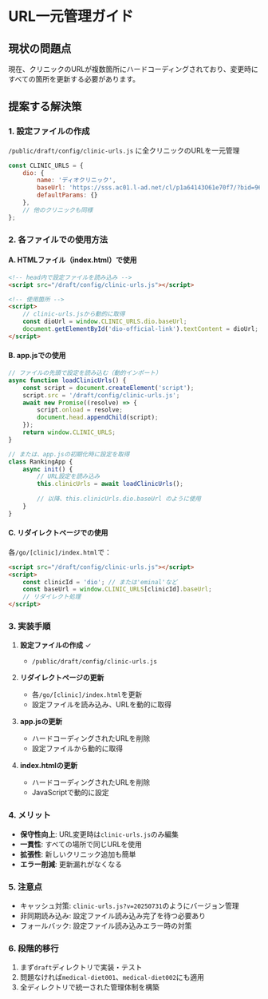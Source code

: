# URL一元管理ガイド

## 現状の問題点
現在、クリニックのURLが複数箇所にハードコーディングされており、変更時にすべての箇所を更新する必要があります。

## 提案する解決策

### 1. 設定ファイルの作成
`/public/draft/config/clinic-urls.js` に全クリニックのURLを一元管理

```javascript
const CLINIC_URLS = {
    dio: {
        name: 'ディオクリニック',
        baseUrl: 'https://sss.ac01.l-ad.net/cl/p1a64143O61e70f7/?bid=96845522dd28188c',
        defaultParams: {}
    },
    // 他のクリニックも同様
};
```

### 2. 各ファイルでの使用方法

#### A. HTMLファイル（index.html）で使用
```html
<!-- head内で設定ファイルを読み込み -->
<script src="/draft/config/clinic-urls.js"></script>

<!-- 使用箇所 -->
<script>
    // clinic-urls.jsから動的に取得
    const dioUrl = window.CLINIC_URLS.dio.baseUrl;
    document.getElementById('dio-official-link').textContent = dioUrl;
</script>
```

#### B. app.jsでの使用
```javascript
// ファイルの先頭で設定を読み込む（動的インポート）
async function loadClinicUrls() {
    const script = document.createElement('script');
    script.src = '/draft/config/clinic-urls.js';
    await new Promise((resolve) => {
        script.onload = resolve;
        document.head.appendChild(script);
    });
    return window.CLINIC_URLS;
}

// または、app.jsの初期化時に設定を取得
class RankingApp {
    async init() {
        // URL設定を読み込み
        this.clinicUrls = await loadClinicUrls();
        
        // 以降、this.clinicUrls.dio.baseUrl のように使用
    }
}
```

#### C. リダイレクトページでの使用
各`/go/[clinic]/index.html`で：
```html
<script src="/draft/config/clinic-urls.js"></script>
<script>
    const clinicId = 'dio'; // または'eminal'など
    const baseUrl = window.CLINIC_URLS[clinicId].baseUrl;
    // リダイレクト処理
</script>
```

### 3. 実装手順

1. **設定ファイルの作成** ✓
   - `/public/draft/config/clinic-urls.js`

2. **リダイレクトページの更新**
   - 各`/go/[clinic]/index.html`を更新
   - 設定ファイルを読み込み、URLを動的に取得

3. **app.jsの更新**
   - ハードコーディングされたURLを削除
   - 設定ファイルから動的に取得

4. **index.htmlの更新**
   - ハードコーディングされたURLを削除
   - JavaScriptで動的に設定

### 4. メリット

- **保守性向上**: URL変更時は`clinic-urls.js`のみ編集
- **一貫性**: すべての場所で同じURLを使用
- **拡張性**: 新しいクリニック追加も簡単
- **エラー削減**: 更新漏れがなくなる

### 5. 注意点

- キャッシュ対策: `clinic-urls.js?v=20250731`のようにバージョン管理
- 非同期読み込み: 設定ファイル読み込み完了を待つ必要あり
- フォールバック: 設定ファイル読み込みエラー時の対策

### 6. 段階的移行

1. まず`draft`ディレクトリで実装・テスト
2. 問題なければ`medical-diet001`、`medical-diet002`にも適用
3. 全ディレクトリで統一された管理体制を構築